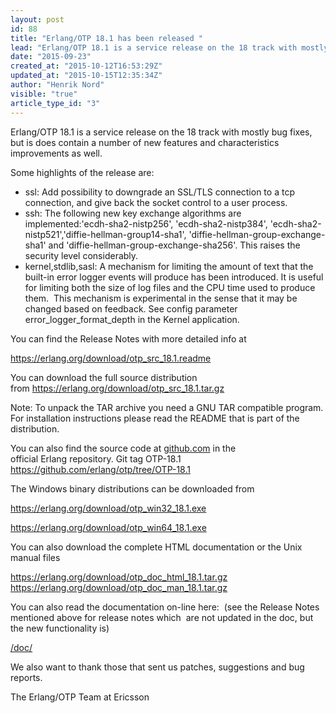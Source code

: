```yaml
---
layout: post
id: 88
title: "Erlang/OTP 18.1 has been released "
lead: "Erlang/OTP 18.1 is a service release on the 18 track with mostly bug fixes, but is does contain a number of new features and characteristics improvements as well."
date: "2015-09-23"
created_at: "2015-10-12T16:53:29Z"
updated_at: "2015-10-15T12:35:34Z"
author: "Henrik Nord"
visible: "true"
article_type_id: "3"
---
```


Erlang/OTP 18.1 is a service release on the 18 track with mostly bug fixes, but is does contain a number of new features and characteristics improvements as well.

 Some highlights of the release are:
* ssl: Add possibility to downgrade an SSL/TLS connection to a tcp connection, and give back the socket control to a user process.
* ssh: The following new key exchange algorithms are implemented:'ecdh-sha2-nistp256', 'ecdh-sha2-nistp384', 'ecdh-sha2-nistp521','diffie-hellman-group14-sha1', 'diffie-hellman-group-exchange-sha1' and 'diffie-hellman-group-exchange-sha256'. This raises the security level considerably.
* kernel,stdlib,sasl: A mechanism for limiting the amount of text that the built-in error logger events will produce has been introduced. It is useful for limiting both the size of log files and the CPU time used to produce them. 
 This mechanism is experimental in the sense that it may be changed based on feedback. See config parameter error_logger_format_depth in the Kernel application.

You can find the Release Notes with more detailed info at

<https://erlang.org/download/otp_src_18.1.readme>

You can download the full source distribution from <https://erlang.org/download/otp_src_18.1.tar.gz>

Note: To unpack the TAR archive you need a GNU TAR compatible program. For installation instructions please read the README that is part of the distribution.

You can also find the source code at [github.com](http://github.com/) in the official Erlang repository. Git tag OTP-18.1
<https://github.com/erlang/otp/tree/OTP-18.1>

The Windows binary distributions can be downloaded from

<https://erlang.org/download/otp_win32_18.1.exe>

<https://erlang.org/download/otp_win64_18.1.exe>

You can also download the complete HTML documentation or the Unix manual files

<https://erlang.org/download/otp_doc_html_18.1.tar.gz> 
<https://erlang.org/download/otp_doc_man_18.1.tar.gz>


 You can also read the documentation on-line here: 
 (see the Release Notes mentioned above for release notes which 
 are not updated in the doc, but the new functionality is)

[/doc/](/doc/)

 We also want to thank those that sent us patches, suggestions and bug reports.

 The Erlang/OTP Team at Ericsson
